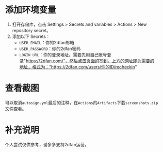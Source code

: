 # 添加环境变量
1. 打开存储库，点击 Settings > Secrets and variables > Actions > New repository secret。
2. 添加以下 Secrets：
   + `USER_EMAIL`：你的2dfan邮箱
   + `USER_PASSWORD`：你的2dfan密码
   + `LOGIN_URL`：你的登录地址，需要先用自己账号登录"https://2dfan.com/"，然后点击页面的签到，上方的网址即为需要的地址，格式为："https://2dfan.com/users/你的ID/recheckin"
     
# 查看截图
可以取消`autosign.yml`最后的注释，在`Actions`的`Artifacts`下载`screenshots.zip`文件查看。

# 补充说明
个人尝试仅供参考，请多多支持2dfan运营。